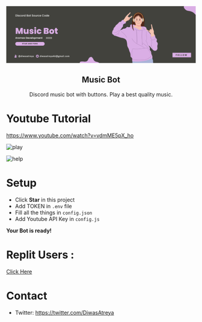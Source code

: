 <div align="center">
  
  
  <img src="musicbot.png" />

  <h2 align="center">Music Bot</h2>

 Discord music bot with buttons. Play a best quality music.

</div>


# Youtube Tutorial
https://www.youtube.com/watch?v=vdmME5pX_ho

![play](https://media.discordapp.net/attachments/885540251043495966/886869092781404201/unknown.png)


![help](https://media.discordapp.net/attachments/885540251043495966/886869220636385330/unknown.png)


# Setup
- Click **Star** in this project
- Add TOKEN in `.env` file
- Fill all the things in `config.json`
- Add Youtube API Key in `config.js`

**Your Bot is ready!**


# Replit Users : 

[Click Here](https://repl.it/github/diwasatreya/Music-Bot) 


# Contact
- Twitter: https://twitter.com/DiwasAtreya
